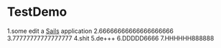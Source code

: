 # TestDemo
1.some edit
a [Sails](http://sailsjs.org) application
2.66666666666666666666
3.77777777777777777
4.shit
5.de+++
6.DDDDD6666
7.HHHHHH888888
